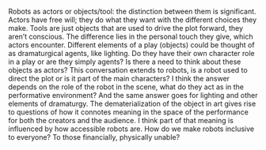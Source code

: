 Robots as actors or objects/tool: the distinction between them is significant. Actors have free will; they do what they want with the different choices they make. Tools are just objects that are used to drive the plot forward, they aren’t conscious. The difference lies in the personal touch they give, which actors encounter. 
Different elements of a play (objects) could be thought of as dramaturgical agents, like lighting. Do they have their own character role in a play or are they simply agents? Is there a need to think about these objects as actors? 
This conversation extends to robots, is a robot used to direct the plot or is it part of the main characters? I think the answer depends on the role of the robot in the scene, what do they act as in the performative environment? And the same answer goes for lighting and other elements of dramaturgy. 
The dematerialization of the object in art gives rise to questions of how it connotes meaning in the space of the performance for both the creators and the audience. I think part of that meaning is influenced by how accessible robots are. How do we make robots inclusive to everyone? To those financially, physically unable?
